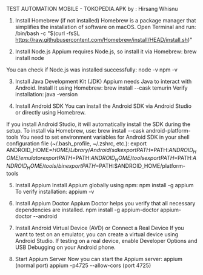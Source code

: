 TEST AUTOMATION MOBILE - TOKOPEDIA.APK
by : Hirsang Whisnu


1. Install Homebrew (if not installed)
Homebrew is a package manager that simplifies the installation of software on macOS. Open Terminal and run:
/bin/bash -c "$(curl -fsSL https://raw.githubusercontent.com/Homebrew/install/HEAD/install.sh)"

2. Install Node.js
Appium requires Node.js, so install it via Homebrew:
brew install node

You can check if Node.js was installed successfully:
node -v
npm -v

3. Install Java Development Kit (JDK)
Appium needs Java to interact with Android. Install it using Homebrew:
brew install --cask temurin
Verify installation:
java -version

4. Install Android SDK
You can install the Android SDK via Android Studio or directly using Homebrew.

If you install Android Studio, it will automatically install the SDK during the setup.
To install via Homebrew, use:
brew install --cask android-platform-tools
You need to set environment variables for Android SDK in your shell configuration file (~/.bash_profile, ~/.zshrc, etc.):
export ANDROID_HOME=$HOME/Library/Android/sdk
export PATH=$PATH:$ANDROID_HOME/emulator
export PATH=$PATH:$ANDROID_HOME/tools
export PATH=$PATH:$ANDROID_HOME/tools/bin
export PATH=$PATH:$ANDROID_HOME/platform-tools

5. Install Appium
Install Appium globally using npm:
npm install -g appium
To verify installation:
appium -v

6. Install Appium Doctor
Appium Doctor helps you verify that all necessary dependencies are installed.
npm install -g appium-doctor
appium-doctor --android

7. Install Android Virtual Device (AVD) or Connect a Real Device
If you want to test on an emulator, you can create a virtual device using Android Studio.
If testing on a real device, enable Developer Options and USB Debugging on your Android phone.

8. Start Appium Server
Now you can start the Appium server:
appium (normal port)
appium -p4725 --allow-cors (port 4725)
